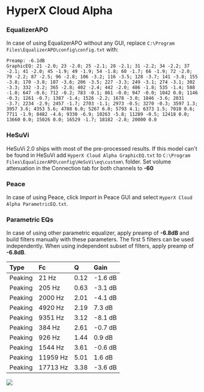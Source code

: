 # HyperX Cloud Alpha

### EqualizerAPO
In case of using EqualizerAPO without any GUI, replace `C:\Program Files\EqualizerAPO\config\config.txt`
with:
```
Preamp: -6.1dB
GraphicEQ: 21 -2.0; 23 -2.0; 25 -2.1; 28 -2.1; 31 -2.2; 34 -2.2; 37 -2.1; 41 -2.0; 45 -1.9; 49 -1.9; 54 -1.8; 60 -1.7; 66 -1.9; 72 -2.0; 79 -2.2; 87 -2.5; 96 -2.8; 106 -3.2; 116 -3.5; 128 -3.7; 141 -3.8; 155 -3.8; 170 -3.8; 187 -3.6; 206 -3.5; 227 -3.3; 249 -3.1; 274 -3.1; 302 -3.3; 332 -3.2; 365 -2.8; 402 -2.4; 442 -2.0; 486 -1.8; 535 -1.4; 588 -1.0; 647 -0.6; 712 -0.2; 783 -0.1; 861 -0.0; 947 -0.0; 1042 0.0; 1146 -0.3; 1261 -0.7; 1387 -1.4; 1526 -2.2; 1678 -3.0; 1846 -3.6; 2031 -3.7; 2234 -2.9; 2457 -1.7; 2703 -1.1; 2973 -0.5; 3270 -0.3; 3597 1.3; 3957 3.6; 4353 5.6; 4788 6.0; 5267 6.0; 5793 4.1; 6373 1.5; 7010 0.6; 7711 -1.9; 8482 -4.6; 9330 -6.9; 10263 -5.8; 11289 -0.5; 12418 0.0; 13660 0.0; 15026 0.0; 16529 -1.7; 18182 -2.8; 20000 0.0
```

### HeSuVi
HeSuVi 2.0 ships with most of the pre-processed results. If this model can't be found in HeSuVi add
`HyperX Cloud Alpha GraphicEQ.txt` to `C:\Program Files\EqualizerAPO\config\HeSuVi\eq\custom\` folder.
Set volume attenuation in the Connection tab for both channels to **-60**

### Peace
In case of using Peace, click *Import* in Peace GUI and select `HyperX Cloud Alpha ParametricEQ.txt`.

### Parametric EQs
In case of using other parametric equalizer, apply preamp of **-6.8dB** and build filters manually
with these parameters. The first 5 filters can be used independently.
When using independent subset of filters, apply preamp of **-6.8dB**.

| Type    | Fc       |    Q | Gain    |
|:--------|:---------|:-----|:--------|
| Peaking | 21 Hz    | 0.12 | -1.6 dB |
| Peaking | 205 Hz   | 0.63 | -3.1 dB |
| Peaking | 2000 Hz  | 2.01 | -4.1 dB |
| Peaking | 4920 Hz  | 2.19 | 7.3 dB  |
| Peaking | 9351 Hz  | 3.12 | -8.1 dB |
| Peaking | 384 Hz   | 2.61 | -0.7 dB |
| Peaking | 926 Hz   | 1.44 | 0.9 dB  |
| Peaking | 1544 Hz  | 3.61 | -0.6 dB |
| Peaking | 11959 Hz | 5.01 | 1.6 dB  |
| Peaking | 17713 Hz | 3.38 | -3.6 dB |

![](https://raw.githubusercontent.com/jaakkopasanen/AutoEq/master/results/rtings/rtings/HyperX%20Cloud%20Alpha/HyperX%20Cloud%20Alpha.png)